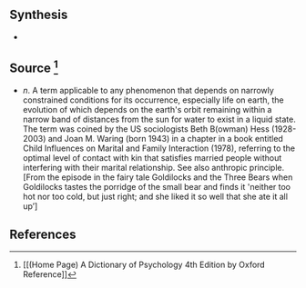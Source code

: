 ## Synthesis
- 
## Source [^1]
- $n$. A term applicable to any phenomenon that depends on narrowly constrained conditions for its occurrence, especially life on earth, the evolution of which depends on the earth's orbit remaining within a narrow band of distances from the sun for water to exist in a liquid state. The term was coined by the US sociologists Beth B(owman) Hess (1928-2003) and Joan M. Waring (born 1943) in a chapter in a book entitled Child Influences on Marital and Family Interaction (1978), referring to the optimal level of contact with kin that satisfies married people without interfering with their marital relationship. See also anthropic principle. \[From the episode in the fairy tale Goldilocks and the Three Bears when Goldilocks tastes the porridge of the small bear and finds it 'neither too hot nor too cold, but just right; and she liked it so well that she ate it all up’]
## References

[^1]: [[(Home Page) A Dictionary of Psychology 4th Edition by Oxford Reference]]